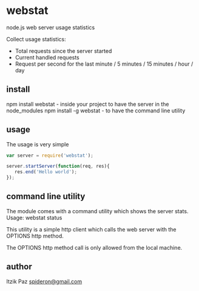 webstat
=======
node.js web server usage statistics

Collect usage statistics:
* Total requests since the server started
* Current handled requests
* Request per second for the last minute / 5 minutes / 15 minutes / hour / day


install
-------
npm install webstat - inside your project to have the server in the node_modules
npm install -g webstat - to have the command line utility

usage
-----
The usage is very simple

```javascript
var server = require('webstat');

server.startServer(function(req, res){
   res.end('Hello world');
});
```


command line utility
--------------------
The module comes with a command utility which shows the server stats.
Usage: webstat status

This utility is a simple http client which calls the web server with the OPTIONS http method.

The OPTIONS http method call is only allowed from the local machine.


author
------
Itzik Paz <spideron@gmail.com>
